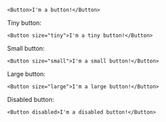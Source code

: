 ```
<Button>I'm a button!</Button>
```

Tiny button:
```
<Button size="tiny">I'm a tiny button!</Button>
```

Small button:
```
<Button size="small">I'm a small button!</Button>
```

Large button:
```
<Button size="large">I'm a large button!</Button>
```

Disabled button:

```
<Button disabled>I'm a disabled button!</Button>
```
